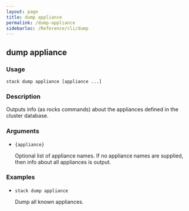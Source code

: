 ```yaml
---
layout: page
title: dump appliance
permalink: /dump-appliance
sidebarloc: /Reference/cli/dump
---
```


## dump appliance

### Usage

`stack dump appliance [appliance ...]`

### Description

Outputs info (as rocks commands) about the appliances defined in the
	cluster database.

### Arguments

* `{appliance}`

   Optional list of appliance names. If no appliance names are supplied,
	then info about all appliances is output.


### Examples

* `stack dump appliance`

   Dump all known appliances.



